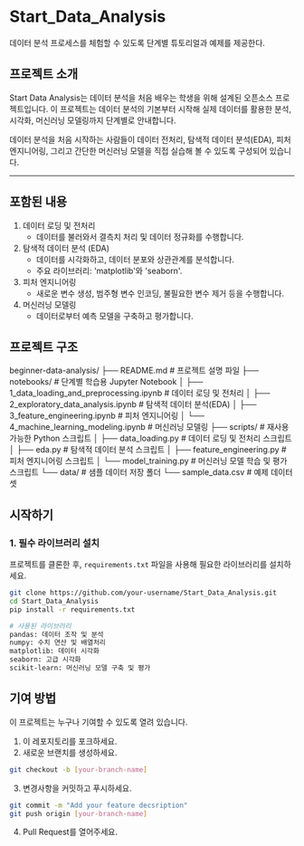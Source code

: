 # Start_Data_Analysis
데이터 분석 프로세스를 체험할 수 있도록 단계별 튜토리얼과 예제를 제공한다.

## 프로젝트 소개
Start Data Analysis는 데이터 분석을 처음 배우는 학생을 위해 설계된 오픈소스 프로젝트입니다. 이 프로젝트는 데이터 분석의 기본부터 시작해 실제 데이터를 활용한 분석, 시각화, 머신러닝 모델링까지 단계별로 안내합니다.

데이터 분석을 처음 시작하는 사람들이 데이터 전처리, 탐색적 데이터 분석(EDA), 피처 엔지니어링, 그리고 간단한 머신러닝 모델을 직접 실습해 볼 수 있도록 구성되어 있습니다.

---

## 포함된 내용
1. 데이터 로딩 및 전처리 
    - 데이터를 불러와서 결측치 처리 및 데이터 정규화를 수행합니다.
2. 탐색적 데이터 분석 (EDA) 
    - 데이터를 시각화하고, 데이터 분포와 상관관계를 분석합니다.
    - 주요 라이브러리: 'matplotlib'와 'seaborn'.
3. 피처 엔지니어링 
    - 새로운 변수 생성, 범주형 변수 인코딩, 불필요한 변수 제거 등을 수행합니다.
4. 머신러닝 모델링 
    - 데이터로부터 예측 모델을 구축하고 평가합니다.

## 프로젝트 구조

beginner-data-analysis/
├── README.md                      # 프로젝트 설명 파일
├── notebooks/                     # 단계별 학습용 Jupyter Notebook
│   ├── 1_data_loading_and_preprocessing.ipynb   # 데이터 로딩 및 전처리
│   ├── 2_exploratory_data_analysis.ipynb        # 탐색적 데이터 분석(EDA)
│   ├── 3_feature_engineering.ipynb              # 피처 엔지니어링
│   └── 4_machine_learning_modeling.ipynb        # 머신러닝 모델링
├── scripts/                       # 재사용 가능한 Python 스크립트
│   ├── data_loading.py            # 데이터 로딩 및 전처리 스크립트
│   ├── eda.py                     # 탐색적 데이터 분석 스크립트
│   ├── feature_engineering.py     # 피처 엔지니어링 스크립트
│   └── model_training.py          # 머신러닝 모델 학습 및 평가 스크립트
└── data/                          # 샘플 데이터 저장 폴더
    └── sample_data.csv            # 예제 데이터셋


## 시작하기

### 1. 필수 라이브러리 설치
프로젝트를 클론한 후, `requirements.txt` 파일을 사용해 필요한 라이브러리를 설치하세요.
```bash
git clone https://github.com/your-username/Start_Data_Analysis.git
cd Start_Data_Analysis
pip install -r requirements.txt

# 사용된 라이브러리
pandas: 데이터 조작 및 분석
numpy: 수치 연산 및 배열처리
matplotlib: 데이터 시각화
seaborn: 고급 시각화
scikit-learn: 머신러닝 모델 구축 및 평가

```

## 기여 방법
이 프로젝트는 누구나 기여할 수 있도록 열려 있습니다.
1. 이 레포지토리를 포크하세요.
2. 새로운 브랜치를 생성하세요.
```bash
git checkout -b [your-branch-name]
```
3. 변경사항을 커밋하고 푸시하세요.
```bash
git commit -m "Add your feature decsription"
git push origin [your-branch-name]
```
4. Pull Request를 열어주세요.
